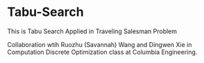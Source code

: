 # Tabu-Search
This is Tabu Search Applied in Traveling Salesman Problem

Collaboration wtih Ruozhu (Savannah) Wang and Dingwen Xie in Computation Discrete Optimization class at Columbia Engineering.
